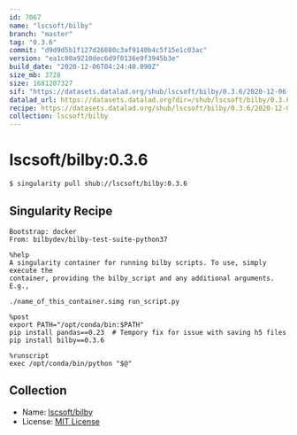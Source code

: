 ```yaml
---
id: 7067
name: "lscsoft/bilby"
branch: "master"
tag: "0.3.6"
commit: "d9d9d5b1f127d26880c3af9140b4c5f15e1c03ac"
version: "ea1c00a9210dec6d9f0136e9f3945b3e"
build_date: "2020-12-06T04:24:40.090Z"
size_mb: 3728
size: 1681207327
sif: "https://datasets.datalad.org/shub/lscsoft/bilby/0.3.6/2020-12-06-d9d9d5b1-ea1c00a9/ea1c00a9210dec6d9f0136e9f3945b3e.simg"
datalad_url: https://datasets.datalad.org?dir=/shub/lscsoft/bilby/0.3.6/2020-12-06-d9d9d5b1-ea1c00a9/
recipe: https://datasets.datalad.org/shub/lscsoft/bilby/0.3.6/2020-12-06-d9d9d5b1-ea1c00a9/Singularity
collection: lscsoft/bilby
---
```


# lscsoft/bilby:0.3.6

```bash
$ singularity pull shub://lscsoft/bilby:0.3.6
```

## Singularity Recipe

```singularity
Bootstrap: docker
From: bilbydev/bilby-test-suite-python37

%help
A singularity container for running bilby scripts. To use, simply execute the
container, providing the bilby_script and any additional arguments. E.g.,

./name_of_this_container.simg run_script.py

%post
export PATH="/opt/conda/bin:$PATH"
pip install pandas==0.23  # Tempory fix for issue with saving h5 files
pip install bilby==0.3.6

%runscript
exec /opt/conda/bin/python "$@"
```

## Collection

 - Name: [lscsoft/bilby](https://github.com/lscsoft/bilby)
 - License: [MIT License](https://api.github.com/licenses/mit)

